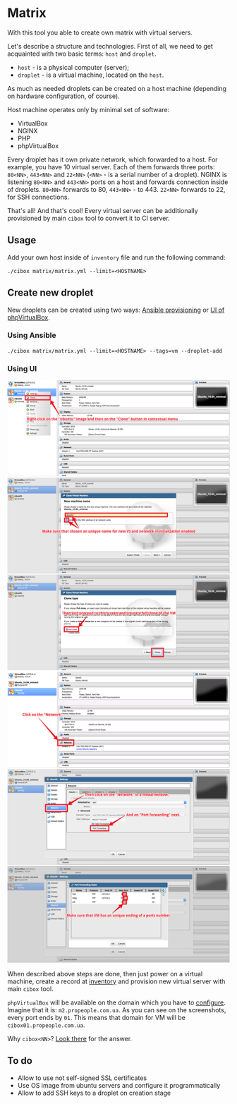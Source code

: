 # Matrix

With this tool you able to create own matrix with virtual servers.

Let's describe a structure and technologies. First of all, we need to get acquainted with two basic terms: `host` and `droplet`.

- `host` - is a physical computer (server);
- `droplet` - is a virtual machine, located on the `host`.

As much as needed droplets can be created on a host machine (depending on hardware configuration, of course).

Host machine operates only by minimal set of software:

- VirtualBox
- NGINX
- PHP
- phpVirtualBox

Every droplet has it own private network, which forwarded to a host. For example, you have 10 virtual server. Each of them forwards three ports: `80<NN>`, `443<NN>` and `22<NN>` (`<NN>` - is a serial number of a droplet). NGINX is listening `80<NN>` and `443<NN>` ports on a host and forwards connection inside of droplets. `80<NN>` forwards to 80, `443<NN>` - to 443. `22<NN>` forwards to 22, for SSH connections.

That's all! And that's cool! Every virtual server can be additionally provisioned by main `cibox` tool to convert it to CI server.

## Usage

Add your own host inside of `inventory` file and run the following command:

```shell
./cibox matrix/matrix.yml --limit=<HOSTNAME>
```

## Create new droplet

New droplets can be created using two ways: [Ansible provisioning](#using-ansible) or [UI of phpVirtualBox](#using-ui).

### Using Ansible

```shell
./cibox matrix/matrix.yml --limit=<HOSTNAME> --tags=vm --droplet-add
```

### Using UI

![Clone original VM](docs/screenshots/new-droplet/vbox1.png)
![Set an unique name and network reinitialization](docs/screenshots/new-droplet/vbox2.png)
![Finish cloning](docs/screenshots/new-droplet/vbox3.png)
![Click on the Network](docs/screenshots/port-forwarding/vbox1.png)
![Click on the Port forwarding](docs/screenshots/port-forwarding/vbox2.png)
![Configure ports](docs/screenshots/port-forwarding/vbox3.png)

When described above steps are done, then just power on a virtual machine, create a record at [inventory](../inventory#L7-L8) and provision new virtual server with main `cibox` tool.

`phpVirtualBox` will be available on the domain which you have to [configure](matrix.yml#L5). Imagine that it is: `m2.propeople.com.ua`. As you can see on the screenshots, every port ends by `01`. This means that domain for VM will be `cibox01.propeople.com.ua`.

Why `cibox<NN>`? [Look there](matrix.yml#L6) for the answer.

## To do

- Allow to use not self-signed SSL certificates
- Use OS image from ubuntu servers and configure it programmatically
- Allow to add SSH keys to a droplet on creation stage
